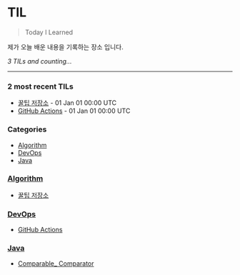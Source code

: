 # TIL
> Today I Learned

제가 오늘 배운 내용을 기록하는 장소 입니다.

_3 TILs and counting..._

---

### 2 most recent TILs

- [꿀팁 저장소](Algorithm/HoneyTip.md) - 01 Jan 01 00:00 UTC
- [GitHub Actions](DevOps/GitHub-Actions.md) - 01 Jan 01 00:00 UTC

### Categories

- [Algorithm](#algorithm)
- [DevOps](#devops)
- [Java](#java)

### [Algorithm](#algorithm)
- [꿀팁 저장소](Algorithm/HoneyTip.md)

### [DevOps](#devops)
- [GitHub Actions](DevOps/GitHub-Actions.md)

### [Java](#java)
- [Comparable_ Comparator](Java/Comparable_Comparator.md)


